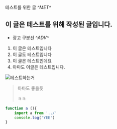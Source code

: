 테스트를 위한 글
*^*MET*^*

## 이 글은 테스트를 위해 작성된 글입니다.


- 광고 구분선
*^*ADV*^*

1. 이 글은 테스트입니다
2. 이 글도 테스트입니다
3. 이 글은 테스트인데요
4. 아마도 이글은 테스트입니다.

<img src="/img/test.png" alt="테스트하는거" class="pointer">


> 아마도 좋을듯
>
> ㅋㅋ

``` js prettyprint-js
function a (){
    import a from '../'
    console.log('YEE')
}

```